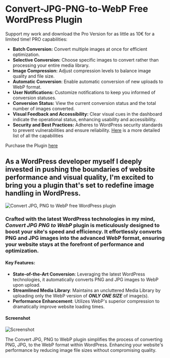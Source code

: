 # Convert-JPG-PNG-to-WebP Free WordPress Plugin

Support my work and download the Pro Version for as little as 10€ for a limited time!
PRO capabilities:
- **Batch Conversion:** Convert multiple images at once for efficient optimization.
- **Selective Conversion:** Choose specific images to convert rather than processing your entire media library.
- **Image Compression:** Adjust compression levels to balance image quality and file size.
- **Automatic Conversion**: Enable automatic conversion of new uploads to WebP format.
- **User Notifications:** Customize notifications to keep you informed of conversion statuses.
- **Conversion Status:** View the current conversion status and the total number of images converted.
- **Visual Feedback and Accessibility:** Clear visual cues in the dashboard indicate the operational status, enhancing usability and accessibility.
- **Security and Best Practices:** Adheres to WordPress security standards to prevent vulnerabilities and ensure reliability.
[Here](https://blog.accolades.dev/convert-jpg-png-to-webp-pro-optimize-wordpress/) is a more detailed list of all the capabilities 

Purchase the Plugin [here](https://digitalaccolades.gumroad.com/l/convert)

## As a WordPress developer myself I deeply invested in pushing the boundaries of website performance and visual quality, I'm excited to bring you a plugin that's set to redefine image handling in WordPress.
![Convert JPG, PNG to WebP free WordPress plugin](https://github.com/luc-constantin/Convert-JPG-PNG-to-WebP-Wordpress-free-Plugin/assets/56940002/4f705376-39f2-4754-8778-f0161324683b)

### Crafted with the latest WordPress technologies in my mind, _Convert JPG PNG to WebP_ plugin is meticulously designed to boost your site's speed and efficiency. It effortlessly converts PNG and JPG images into the advanced WebP format, ensuring your website stays at the forefront of performance and optimization.

#### Key Features:
- **State-of-the-Art Conversion**: Leveraging the latest WordPress technologies, it automatically converts PNG and JPG images to WebP upon upload.
- **Streamlined Media Library**: Maintains an uncluttered Media Library by uploading only the WebP version of _**ONLY ONE SIZE**_ of image(s).
- **Performance Enhancement**: Utilizes WebP's superior compression to dramatically improve website loading times.

#### Screenshot
![Screenshot](https://github.com/luc-constantin/Convert-JPG-PNG-to-WebP-Wordpress-free-Plugin/assets/56940002/a386d3fb-52ee-4099-aa6f-4c22c0087a0c)






The Convert JPG, PNG to WebP plugin simplifies the process of converting PNG, JPG, to the WebP format within WordPress. Enhancing your website's performance by reducing image file sizes without compromising quality.
